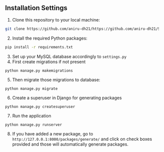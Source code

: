 ## Installation Settings

1. Clone this repository to your local machine:
```bash
git clone https://github.com/aniru-dh21/https://github.com/aniru-dh21/SSE-Project-Group-18.git
```
2. Install the required Python packages:
```bash
pip install -r requirements.txt
```
3. Set up your MySQL database accordingly to `settings.py`
4. First create migrations if not present
```
python manage.py makemigrations
```
5. Then migrate those migrations to database:
```
python manage.py migrate
```
6. Create a superuser in Django for generating packages
```
python manage.py createsuperuser
```
7. Run the application
```
python manage.py runserver
```
8. If you have added a new package, go to `http://127.0.0.1:8000/packages/generate/` and click on check boxes provided and those will automatically generate packages.
